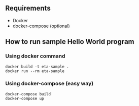 
## Requirements

- Docker
- docker-compose (optional)

## How to run sample Hello World program

### Using docker command

```
docker build -t eta-sample .
docker run --rm eta-sample
```

### Using docker-compose (easy way)

```
docker-compose build
docker-compose up
```

